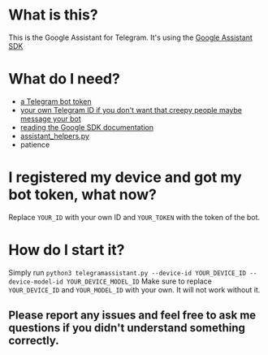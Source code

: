 # What is this?
This is the Google Assistant for Telegram. It's using the [Google Assistant SDK](https://github.com/googlesamples/assistant-sdk-python) 

# What do I need?
- [a Telegram bot token](https://core.telegram.org/bots#3-how-do-i-create-a-bot)
- [your own Telegram ID if you don't want that creepy people maybe message your bot](https://github.com/GabrielRF/telegram-id#web-user-id)
- [reading the Google SDK documentation](https://developers.google.com/assistant/sdk/overview)
- [assistant_helpers.py](https://github.com/googlesamples/assistant-sdk-python/tree/master/google-assistant-sdk/googlesamples/assistant/grpc)
- patience

# I registered my device and got my bot token, what now?
Replace ```YOUR_ID``` with your own ID and ```YOUR_TOKEN``` with the token of the bot.

# How do I start it?
Simply run ```python3 telegramassistant.py --device-id YOUR_DEVICE_ID --device-model-id YOUR_DEVICE_MODEL_ID```
Make sure to replace ```YOUR_DEVICE_ID``` and ```YOUR_MODEL_ID``` with your own. It will not work without it.

## Please report any issues and feel free to ask me questions if you didn't understand something correctly.
